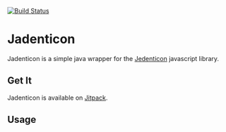 [![Build Status](https://travis-ci.org/atomfrede/jadenticon.svg?branch=master)](https://travis-ci.org/atomfrede/jadenticon)

# Jadenticon

Jadenticon is a simple java wrapper for the [Jedenticon](https://jdenticon.com/) javascript library.

## Get It

Jadenticon is available on [Jitpack](https://jitpack.io/).

## Usage
